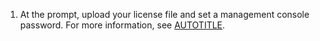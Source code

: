 1. At the prompt, upload your license file and set a management console password. For more information, see [AUTOTITLE](/billing/managing-your-license-for-github-enterprise).
